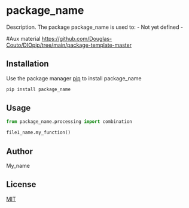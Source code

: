 # package_name

Description. 
The package package_name is used to:
	- Not yet defined
	-
	
#Aux material https://github.com/Douglas-Couto/DIOpip/tree/main/package-template-master

## Installation

Use the package manager [pip](https://pip.pypa.io/en/stable/) to install package_name

```bash
pip install package_name
```

## Usage

```python
from package_name.processing import combination

file1_name.my_function()
```

## Author
My_name

## License
[MIT](https://choosealicense.com/licenses/mit/)
